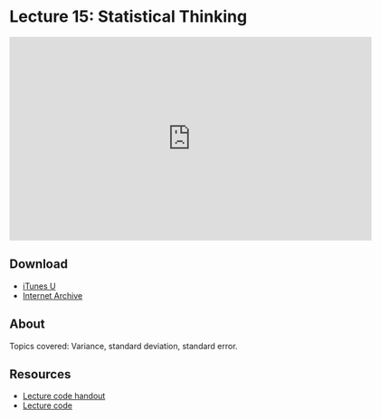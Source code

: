 # Lecture 15: Statistical Thinking

<iframe width="640" height="360" src="http://www.youtube.com/embed/VqZBqoZgL7k?feature=player_detailpage" frameborder="0" allowfullscreen></iframe>

## Download

- [iTunes U](http://itunes.apple.com/us/itunes-u/lecture-15-statistical-thinking/id499270153?i=110101041)
- [Internet Archive](http://www.archive.org/download/MIT6.00SCS11/MIT6_00SCS11_lec15_300k.mp4)

## About

Topics covered: Variance, standard deviation, standard error.

## Resources

- [Lecture code handout](http://ocw.mit.edu/courses/electrical-engineering-and-computer-science/6-00sc-introduction-to-computer-science-and-programming-spring-2011/unit-2/lecture-15-statistical-thinking/MIT6_00SCS11_lec15.pdf)
- [Lecture code](http://ocw.mit.edu/courses/electrical-engineering-and-computer-science/6-00sc-introduction-to-computer-science-and-programming-spring-2011/unit-2/lecture-15-statistical-thinking/lec15.py)
